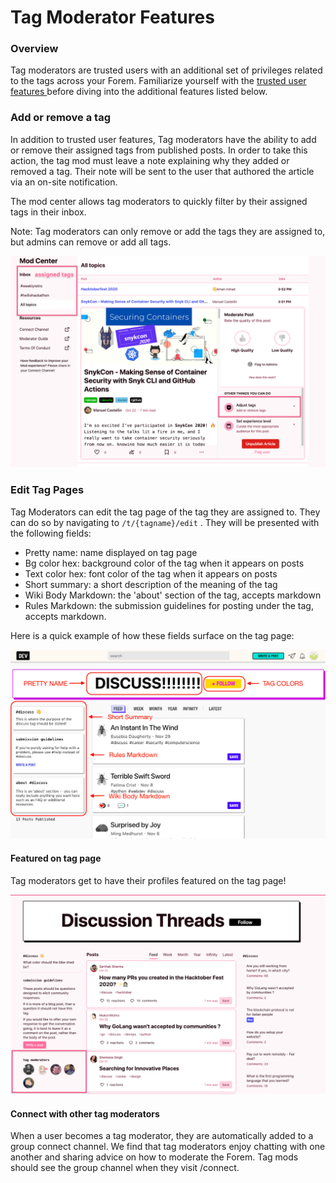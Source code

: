 # Tag Moderator Features

### Overview

Tag moderators are trusted users with an additional set of privileges related to the tags across your Forem. Familiarize yourself with the [trusted user features ](trusted-user-features.md)before diving into the additional features listed below. 

### Add or remove a tag

In addition to trusted user features, Tag moderators have the ability to add or remove their assigned tags from published posts. In order to take this action, the tag mod must leave a note explaining why they added or removed a tag. Their note will be sent to the user that authored the article via an on-site notification. 

The mod center allows tag moderators to quickly filter by their assigned tags in their inbox. 

Note: Tag moderators can only remove or add the tags they are assigned to, but admins can remove or add all tags.

![](../.gitbook/assets/image-2020-10-22-at-3.54.34-pm.png)

### Edit Tag Pages

Tag Moderators can edit the tag page of the tag they are assigned to. They can do so by navigating to `/t/{tagname}/edit` . They will be presented with the following fields:

* Pretty name: name displayed on tag page
* Bg color hex: background color of the tag when it appears on posts
* Text color hex: font color of the tag when it appears on posts
* Short summary: a short description of the meaning of the tag
* Wiki Body Markdown: the 'about' section of the tag, accepts markdown
* Rules Markdown: the submission guidelines for posting under the tag, accepts markdown.

Here is a quick example of how these fields surface on the tag page:

![Example tag page with fields labeled.](../.gitbook/assets/tagattributes.png)

#### Featured on tag page

Tag moderators get to have their profiles featured on the tag page!

![Tag page with tag moderators](../.gitbook/assets/image-2020-10-22-at-4.11.41-pm.png)

#### Connect with other tag moderators

When a user becomes a tag moderator, they are automatically added to a group connect channel. We find that tag moderators enjoy chatting with one another and sharing advice on how to moderate the Forem. Tag mods should see the group channel when they visit /connect. 

